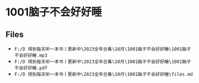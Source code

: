# 1001脑子不会好好睡

## Files

- `F:/D 得到每天听一本书丨更新中\2023全年合集\10月\1001脑子不会好好睡\1001脑子不会好好睡.mp3`
- `F:/D 得到每天听一本书丨更新中\2023全年合集\10月\1001脑子不会好好睡\1001脑子不会好好睡.pdf`
- `F:/D 得到每天听一本书丨更新中\2023全年合集\10月\1001脑子不会好好睡\files.md`
